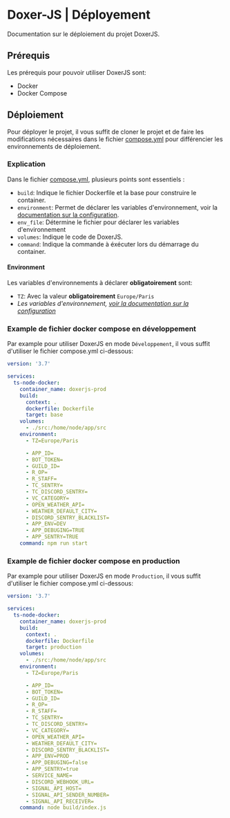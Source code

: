 # Doxer-JS | Déployement

Documentation sur le déploiement du projet DoxerJS.
<br/>

## Prérequis

Les prérequis pour pouvoir utiliser DoxerJS sont:

- Docker
- Docker Compose

## Déploiement

Pour déployer le projet, il vous suffit de cloner le projet et de faire les modifications nécessaires dans le fichier [compose.yml](../compose.yml) pour différencier les environnements de déploiement.

### Explication

Dans le fichier [compose.yml](../compose.yml), plusieurs points sont essentiels :

- `build`: Indique le fichier Dockerfile et la base pour construire le container.
- `environment`: Permet de déclarer les variables d'environnement, voir la [documentation sur la configuration](./configuration.md).
- `env_file`: Détermine le fichier pour déclarer les variables d'environnement
- `volumes`: Indique le code de DoxerJS.
- `command`: Indique la commande à éxécuter lors du démarrage du container.

#### Environment

Les variables d'environnements à déclarer **obligatoirement** sont:

- `TZ`: Avec la valeur **obligatoirement** `Europe/Paris`
- *Les variables d'environnement, [voir la documentation sur la configuration](./configuration.md)*


### Example de fichier docker compose en développement

Par example pour utiliser DoxerJS en mode `Développement`, il vous suffit d'utiliser le fichier compose.yml ci-dessous:

```YAML
version: '3.7'

services:
  ts-node-docker:
    container_name: doxerjs-prod
    build:
      context: .
      dockerfile: Dockerfile
      target: base
    volumes:
      - ./src:/home/node/app/src
    environment:
      - TZ=Europe/Paris

      - APP_ID=
      - BOT_TOKEN=
      - GUILD_ID=
      - R_OP=
      - R_STAFF=
      - TC_SENTRY=
      - TC_DISCORD_SENTRY=
      - VC_CATEGORY=
      - OPEN_WEATHER_API=
      - WEATHER_DEFAULT_CITY=
      - DISCORD_SENTRY_BLACKLIST=
      - APP_ENV=DEV
      - APP_DEBUGING=TRUE
      - APP_SENTRY=TRUE
    command: npm run start
```

### Example de fichier docker compose en production

Par example pour utiliser DoxerJS en mode `Production`, il vous suffit d'utiliser le fichier compose.yml ci-dessous:

```YAML
version: '3.7'

services:
  ts-node-docker:
    container_name: doxerjs-prod
    build:
      context: .
      dockerfile: Dockerfile
      target: production
    volumes:
      - ./src:/home/node/app/src
    environment:
      - TZ=Europe/Paris

      - APP_ID=
      - BOT_TOKEN=
      - GUILD_ID=
      - R_OP=
      - R_STAFF=
      - TC_SENTRY=
      - TC_DISCORD_SENTRY=
      - VC_CATEGORY=
      - OPEN_WEATHER_API=
      - WEATHER_DEFAULT_CITY=
      - DISCORD_SENTRY_BLACKLIST=
      - APP_ENV=PROD
      - APP_DEBUGING=false
      - APP_SENTRY=true
      - SERVICE_NAME=
      - DISCORD_WEBHOOK_URL=
      - SIGNAL_API_HOST=
      - SIGNAL_API_SENDER_NUMBER=
      - SIGNAL_API_RECEIVER=
    command: node build/index.js
```
